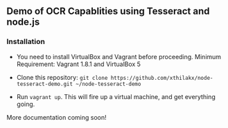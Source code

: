 ## Demo of OCR Capablities using Tesseract and node.js

### Installation
* You need to install VirtualBox and Vagrant before proceeding. Minimum Requirement: Vagrant 1.8.1 and VirtualBox 5

* Clone this repository: `git clone https://github.com/xthilakx/node-tesseract-demo.git ~/node-tesseract-demo`
* Run `vagrant up`. This will fire up a virtual machine, and get everything going. 

More documentation coming soon! 